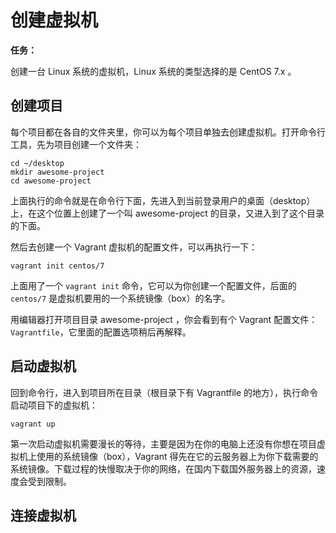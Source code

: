 # 创建虚拟机

**任务：**

创建一台 Linux 系统的虚拟机，Linux 系统的类型选择的是 CentOS 7.x 。

## 创建项目

每个项目都在各自的文件夹里，你可以为每个项目单独去创建虚拟机。打开命令行工具，先为项目创建一个文件夹：

```
cd ~/desktop
mkdir awesome-project
cd awesome-project
```

上面执行的命令就是在命令行下面，先进入到当前登录用户的桌面（desktop）上，在这个位置上创建了一个叫 awesome-project 的目录，又进入到了这个目录的下面。

然后去创建一个 Vagrant 虚拟机的配置文件，可以再执行一下：

```
vagrant init centos/7
```

上面用了一个 `vagrant init` 命令，它可以为你创建一个配置文件，后面的 `centos/7` 是虚拟机要用的一个系统镜像（box）的名字。

用编辑器打开项目目录 awesome-project ，你会看到有个 Vagrant 配置文件：`Vagrantfile`，它里面的配置选项稍后再解释。

## 启动虚拟机

回到命令行，进入到项目所在目录（根目录下有 Vagrantfile 的地方），执行命令启动项目下的虚拟机：

```
vagrant up
```

第一次启动虚拟机需要漫长的等待，主要是因为在你的电脑上还没有你想在项目虚拟机上使用的系统镜像（box），Vagrant 得先在它的云服务器上为你下载需要的系统镜像。下载过程的快慢取决于你的网络，在国内下载国外服务器上的资源，速度会受到限制。

## 连接虚拟机









